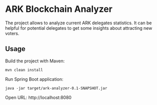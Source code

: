 # ARK Blockchain Analyzer

The project allows to analyze current ARK delegates statistics. It can be helpful for potential delegates to get some insights about attracting new voters. 

## Usage
 
Build the project with Maven:

`mvn clean install`

Run Spring Boot application:

`java -jar target/ark-analyzer-0.1-SNAPSHOT.jar`

Open URL: http://localhost:8080

